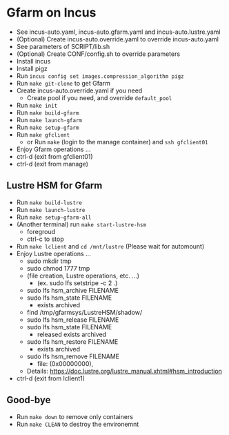 # Gfarm on Incus

- See incus-auto.yaml, incus-auto.gfarm.yaml and incus-auto.lustre.yaml
- (Optional) Create incus-auto.override.yaml to override incus-auto.yaml
- See parameters of SCRIPT/lib.sh
- (Optional) Create CONF/config.sh to override parameters
- Install incus
- Install pigz
- Run `incus config set images.compression_algorithm pigz`
- Run `make git-clone` to get Gfarm
- Create incus-auto.override.yaml if you need
  - Create pool if you need, and override `default_pool`
- Run `make init`
- Run `make build-gfarm`
- Run `make launch-gfarm`
- Run `make setup-gfarm`
- Run `make gfclient`
  - or Run `make` (login to the manage container) and `ssh gfclient01`
- Enjoy Gfarm operations ...
- ctrl-d (exit from gfclient01)
- ctrl-d (exit from manage)

## Lustre HSM for Gfarm

- Run `make build-lustre`
- Run `make launch-lustre`
- Run `make setup-gfarm-all`
- (Another terminal) run `make start-lustre-hsm`
  - foregroud
  - ctrl-c to stop
- Run `make lclient` and `cd /mnt/lustre` (Please wait for automount)
- Enjoy Lustre operations ...
  - sudo mkdir tmp
  - sudo chmod 1777 tmp
  - (file creation, Lustre operations, etc. ...)
    - (ex. sudo lfs setstripe -c 2 .)
  - sudo lfs hsm_archive FILENAME
  - sudo lfs hsm_state FILENAME
    - exists archived
  - find /tmp/gfarmsys/LustreHSM/shadow/
  - sudo lfs hsm_release FILENAME
  - sudo lfs hsm_state FILENAME
    - released exists archived
  - sudo lfs hsm_restore FILENAME
    - exists archived
  - sudo lfs hsm_remove FILENAME
    - file: (0x00000000),
  - Details: <https://doc.lustre.org/lustre_manual.xhtml#hsm_introduction>
- ctrl-d (exit from lclient1)

## Good-bye

- Run `make down` to remove only containers
- Run `make CLEAN` to destroy the environemnt
